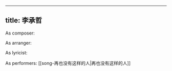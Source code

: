 
---
title: 李承哲
---
As composer: 

As arranger: 

As lyricist: 

As performers: [[song-再也没有这样的人|再也没有这样的人]]

